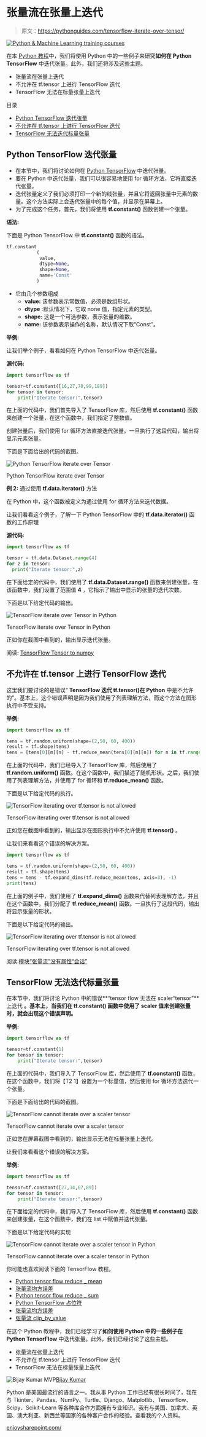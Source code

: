 # 张量流在张量上迭代

> 原文：<https://pythonguides.com/tensorflow-iterate-over-tensor/>

[![Python & Machine Learning training courses](img/49ec9c6da89a04c9f45bab643f8c765c.png)](https://sharepointsky.teachable.com/p/python-and-machine-learning-training-course)

在本 [Python 教程](https://pythonguides.com/learn-python/)中，我们将使用 Python 中的一些例子来研究**如何在 Python TensorFlow** 中迭代张量。此外，我们还将涉及这些主题。

*   张量流在张量上迭代
*   不允许在 tf.tensor 上进行 TensorFlow 迭代
*   TensorFlow 无法在标量张量上迭代

目录

[](#)

*   [Python TensorFlow 迭代张量](#Python_TensorFlow_iterate_over_Tensor "Python TensorFlow iterate over Tensor")
*   [不允许在 tf.tensor 上进行 TensorFlow 迭代](#TensorFlow_iterating_over_tftensor_is_not_allowed "TensorFlow iterating over tf.tensor is not allowed")
*   [TensorFlow 无法迭代标量张量](#TensorFlow_cannot_iterate_over_a_scaler_tensor "TensorFlow cannot iterate over a scaler tensor")

## Python TensorFlow 迭代张量

*   在本节中，我们将讨论如何在 [Python TensorFlow](https://pythonguides.com/tensorflow/) 中迭代张量。
*   要在 Python 中迭代张量，我们可以很容易地使用 for 循环方法，它将直接迭代张量。
*   迭代张量定义了我们必须打印一个新的线张量，并且它将返回张量中元素的数量。这个方法实际上会迭代张量中的每个值，并显示在屏幕上。
*   为了完成这个任务，首先，我们将使用 **tf.constant()** 函数创建一个张量。

**语法:**

下面是 Python TensorFlow 中 **tf.constant()** 函数的语法。

```py
tf.constant
           (
            value,
            dtype=None,
            shape=None,
            name='Const'
           )
```

*   它由几个参数组成
    *   **value:** 该参数表示常数值，必须是数组形状。
    *   **dtype** :默认情况下，它取 none 值，指定元素的类型。
    *   **shape:** 这是一个可选参数，表示张量的维数。
    *   **name:** 该参数表示操作的名称，默认情况下取“Const”。

**举例:**

让我们举个例子，看看如何在 Python TensorFlow 中迭代张量。

**源代码:**

```py
import tensorflow as tf

tensor=tf.constant([16,27,78,99,189])
for tensor in tensor:
    print("Iterate tensor:",tensor)
```

在上面的代码中，我们首先导入了 TensorFlow 库，然后使用 **tf.constant()** 函数来创建一个张量，在这个函数中，我们指定了整数值。

创建张量后，我们使用 for 循环方法直接迭代张量。一旦执行了这段代码，输出将显示元素张量。

下面是下面给出的代码的截图。

![Python TensorFlow iterate over Tensor](img/eb67d25fdf5f63c77d1f552a51ffe91a.png "Python TensorFlow iterate over Tensor")

Python TensorFlow iterate over Tensor

**例 2:** 通过使用 **tf.data.iterator()** 方法

在 Python 中，这个函数被定义为通过使用 for 循环方法来迭代数据。

让我们看看这个例子，了解一下 Python TensorFlow 中的 **tf.data.iterator()** 函数的工作原理

**源代码:**

```py
import tensorflow as tf

tensor = tf.data.Dataset.range(4)
for z in tensor:
  print("Iterate tensor:",z)
```

在下面给定的代码中，我们使用了 **tf.data.Dataset.range()** 函数来创建张量，在该函数中，我们设置了范围值 **4** ，它指示了输出中显示的张量的迭代次数。

下面是以下给定代码的输出。

![TensorFlow iterate over Tensor in Python](img/0c0f42d4bce590e53910f20a00f0bf99.png "TensorFlow iterate over Tensor in Python")

TensorFlow iterate over Tensor in Python

正如你在截图中看到的，输出显示迭代张量。

阅读: [TensorFlow Tensor to numpy](https://pythonguides.com/tensorflow-tensor-to-numpy/)

## 不允许在 tf.tensor 上进行 TensorFlow 迭代

这里我们要讨论的是错误“ **TensorFlow 迭代 tf.tensor()在 Python** 中是不允许的”。基本上，这个错误声明是因为我们使用了列表理解方法，而这个方法在图形执行中不受支持。

**举例:**

```py
import tensorflow as tf

tens = tf.random.uniform(shape=(2,50, 60, 400))
result = tf.shape(tens)
tens = [tens[0][m][n] - tf.reduce_mean(tens[0][m][n]) for n in tf.range(result[2]) for m in tf.range(result[1])]
```

在上面的代码中，我们已经导入了 TensorFlow 库，然后使用了 **tf.random.uniform()** 函数。在这个函数中，我们描述了随机形状。之后，我们使用了列表理解方法，并使用了 for 循环和 **tf.reduce_mean()** 函数。

下面是以下给定代码的执行。

![TensorFlow iterating over tf.tensor is not allowed](img/4706ecd90e76a614e427f65999820663.png "TensorFlow iterating over tf tensor is not allowed")

TensorFlow iterating over tf.tensor is not allowed

正如您在截图中看到的，输出显示在图形执行中不允许使用 **tf.tensor()** 。

让我们来看看这个错误的解决方案。

```py
import tensorflow as tf

tens = tf.random.uniform(shape=(2,50, 60, 400))
result = tf.shape(tens)
tens = tens - tf.expand_dims(tf.reduce_mean(tens, axis=3), -1)
print(tens)
```

在上面的例子中，我们使用了 **tf.expand_dims()** 函数来代替列表理解方法，并且在这个函数中，我们分配了 **tf.reduce_mean()** 函数。一旦执行了这段代码，输出将显示张量的形状。

下面是以下给定代码的输出。

![TensorFlow iterating over tf.tensor is not allowed](img/2af80319f2622f488297d7136de9a75b.png "TensorFlow iterating over tf tensor is not allowed 1")

TensorFlow iterating over tf.tensor is not allowed

阅读:[模块“张量流”没有属性“会话”](https://pythonguides.com/module-tensorflow-has-no-attribute-session/)

## TensorFlow 无法迭代标量张量

在本节中，我们将讨论 Python 中的错误**“tensor flow 无法在 scaler“tensor”**上迭代 **。基本上，当我们在 **tf.constant()** 函数中使用了 scaler 值来创建张量时，就会出现这个错误声明。**

**举例:**

```py
import tensorflow as tf

tensor=tf.constant(1)
for tensor in tensor:
    print("Iterate tensor:",tensor)
```

在上面的代码中，我们导入了 TensorFlow 库，然后使用了 **tf.constant()** 函数，在这个函数中，我们将【T2 1】设置为一个标量值，然后使用 for 循环方法迭代一个张量。

下面是下面给出的代码的截图。

![TensorFlow cannot iterate over a scaler tensor](img/e9dcc32bc4f46d26a9b302b4323944fe.png "TensorFlow cannot iterate over a scaler tensor")

TensorFlow cannot iterate over a scaler tensor

正如您在屏幕截图中看到的，输出显示无法在标量张量上迭代。

让我们来看看这个错误的解决方案。

**举例:**

```py
import tensorflow as tf

tensor=tf.constant([27,34,67,89])
for tensor in tensor:
    print("Iterate tensor:",tensor) 
```

在下面给定的代码中，我们导入了 TensorFlow 库，然后使用 **tf.constant()** 函数来创建张量，在这个函数中，我们在 list 中赋值并迭代张量。

下面是以下给定代码的实现

![TensorFlow cannot iterate over a scaler tensor in Python](img/b7a17f982bf6c46c7f6c693aaf9c01db.png "TensorFlow cannot iterate over a scaler tensor in Python")

TensorFlow cannot iterate over a scaler tensor in Python

你可能也喜欢阅读下面的 TensorFlow 教程。

*   [Python tensor flow reduce _ mean](https://pythonguides.com/python-tensorflow-reduce_mean/)
*   [张量流均方误差](https://pythonguides.com/tensorflow-mean-squared-error/)
*   [Python tensor flow reduce _ sum](https://pythonguides.com/python-tensorflow-reduce_sum/)
*   [Python TensorFlow 占位符](https://pythonguides.com/tensorflow-placeholder/)
*   [张量流均方误差](https://pythonguides.com/tensorflow-mean-squared-error/)
*   [张量流 clip_by_value](https://pythonguides.com/tensorflow-clip_by_value/)

在这个 Python 教程中，我们已经学习了**如何使用 Python 中的一些例子在 Python TensorFlow** 中迭代张量。此外，我们已经讨论了这些主题。

*   张量流在张量上迭代
*   不允许在 tf.tensor 上进行 TensorFlow 迭代
*   TensorFlow 无法在标量张量上迭代

![Bijay Kumar MVP](img/9cb1c9117bcc4bbbaba71db8d37d76ef.png "Bijay Kumar MVP")[Bijay Kumar](https://pythonguides.com/author/fewlines4biju/)

Python 是美国最流行的语言之一。我从事 Python 工作已经有很长时间了，我在与 Tkinter、Pandas、NumPy、Turtle、Django、Matplotlib、Tensorflow、Scipy、Scikit-Learn 等各种库合作方面拥有专业知识。我有与美国、加拿大、英国、澳大利亚、新西兰等国家的各种客户合作的经验。查看我的个人资料。

[enjoysharepoint.com/](https://enjoysharepoint.com/)[](https://www.facebook.com/fewlines4biju "Facebook")[](https://www.linkedin.com/in/fewlines4biju/ "Linkedin")[](https://twitter.com/fewlines4biju "Twitter")